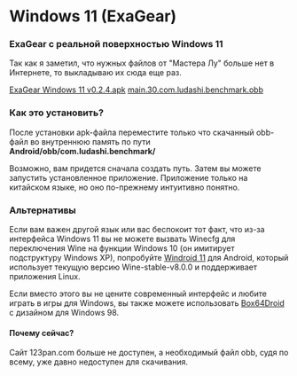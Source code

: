 # Windows 11 (ExaGear)
 ### ExaGear с реальной поверхностью Windows 11

 Так как я заметил, что нужных файлов от "Мастера Лу" больше нет в Интернете, то выкладываю их сюда еще раз.

 [ExaGear Windows 11 v0.2.4.apk](https://github.com/Android-PowerUser/Windows_11-ExaGear/releases/download/v0.2.4%2F30/ExaGear.PC_0.2.4.apk)
 [main.30.com.ludashi.benchmark.obb](https://github.com/Android-PowerUser/Windows_11-ExaGear/releases/download/v0.2.4%2F30/main.30.com.ludashi.benchmark.obb)


 ### Как это установить?

 После установки apk-файла переместите только что скачанный obb-файл во внутреннюю память по пути
 **Android/obb/com.ludashi.benchmark/**

 Возможно, вам придется сначала создать путь.  Затем вы можете запустить установленное приложение.  Приложение только на китайском языке, но оно по-прежнему интуитивно понятно.

 ### Альтернативы

 Если вам важен другой язык или вас беспокоит тот факт, что из-за интерфейса Windows 11 вы не можете вызвать Winecfg для переключения Wine на функции Windows 10 (он имитирует подструктуру Windows XP), попробуйте [Windroid 11](https://github.com/Android-PowerUser/Windroid_11) для Android, который использует текущую версию Wine-stable-v8.0.0 и поддерживает приложения Linux.

 Если вместо этого вы не цените современный интерфейс и любите играть в игры для Windows, вы также можете использовать [Box64Droid](https://github.com/Ilya114/Box64Droid) с дизайном для Windows 98.


 #### Почему сейчас?

 Сайт 123pan.com больше не доступен, а необходимый файл obb, судя по всему, уже давно недоступен для скачивания.
